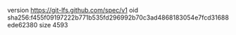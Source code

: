 version https://git-lfs.github.com/spec/v1
oid sha256:f455f09197222b771b535fd296992b70c3ad4868183054e7fcd31688ede62380
size 4593
